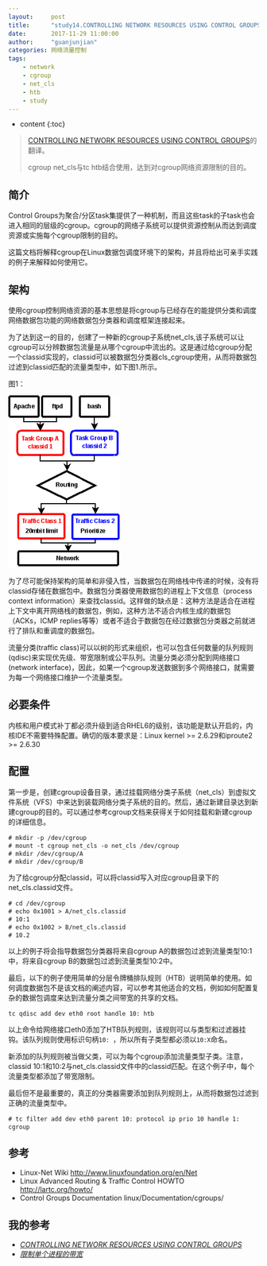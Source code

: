 ```yaml
---
layout:     post
title:      "study14.CONTROLLING NETWORK RESOURCES USING CONTROL GROUPS「译」"
date:       2017-11-29 11:00:00 
author:     "guanjunjian"
categories: 网络流量控制
tags:
    - network
    - cgroup
    - net_cls
    - htb
    - study
---
```


* content
{:toc}

>
> [CONTROLLING NETWORK RESOURCES USING CONTROL GROUPS](http://vger.kernel.org/netconf2009_slides/Network%20Control%20Group%20Whitepaper.odt)的翻译。
> 
> cgroup net_cls与tc htb结合使用，达到对cgroup网络资源限制的目的。
>




## 简介

Control Groups为聚合/分区task集提供了一种机制，而且这些task的子task也会进入相同的层级的cgroup。cgroup的网络子系统可以提供资源控制从而达到调度资源或实施每个cgroup限制的目的。

这篇文档将解释cgroup在Linux数据包调度环境下的架构，并且将给出可亲手实践的例子来解释如何使用它。

## 架构

使用cgroup控制网络资源的基本思想是将cgroup与已经存在的能提供分类和调度网络数据包功能的网络数据包分类器和调度框架连接起来。

为了达到这一的目的，创建了一种新的cgroup子系统net_cls,该子系统可以让cgroup可以分辨数据包流量是从哪个cgroup中流出的。这是通过给cgroup分配一个classid实现的，classid可以被数据包分类器cls_cgroup使用，从而将数据包过滤到classid匹配的流量类型中，如下图1.所示。

图1：

![](/img/study/study-14-cgroup-network-control-group/1-architecture.png)

为了尽可能保持架构的简单和非侵入性，当数据包在网络栈中传递的时候，没有将classid存储在数据包中。数据包分类器使用数据包的进程上下文信息（process context information）来查找classid。这样做的缺点是：这种方法是适合在进程上下文中离开网络栈的数据包，例如，这种方法不适合内核生成的数据包（ACKs，ICMP replies等等）或者不适合于数据包在经过数据包分类器之前就进行了排队和重调度的数据包。

流量分类(traffic class)可以以树的形式来组织，也可以包含任何数量的队列规则(qdisc)来实现优先级、带宽限制或公平队列。流量分类必须分配到网络接口(network interface)，因此，如果一个cgroup发送数据到多个网络接口，就需要为每一个网络接口维护一个流量类型。

## 必要条件

内核和用户模式补丁都必须升级到适合RHEL6的级别，该功能是默认开启的，内核IDE不需要特殊配置。确切的版本要求是：Linux kernel >= 2.6.29和iproute2 >= 2.6.30

## 配置

第一步是，创建cgroup设备目录，通过挂载网络分类子系统（net_cls）到虚拟文件系统（VFS）中来达到装载网络分类子系统的目的。然后，通过新建目录达到新建cgroup的目的。可以通过参考cgroup文档来获得关于如何挂载和新建cgroup的详细信息。

```
# mkdir -p /dev/cgroup
# mount -t cgroup net_cls -o net_cls /dev/cgroup
# mkdir /dev/cgroup/A
# mkdir /dev/cgroup/B
```

为了给cgroup分配classid，可以将classid写入对应cgroup目录下的net_cls.classid文件。

```
# cd /dev/cgroup
# echo 0x1001 > A/net_cls.classid
# 10:1
# echo 0x1002 > B/net_cls.classid
# 10.2
```
以上的例子将会指导数据包分类器将来自cgroup A的数据包过滤到流量类型10:1中，将来自cgroup B的数据包过滤到流量类型10:2中。

最后，以下的例子使用简单的分层令牌桶排队规则（HTB）说明简单的使用。如何调度数据包不是该文档的阐述内容，可以参考其他适合的文档，例如如何配置复杂的数据包调度来达到流量分类之间带宽的共享的文档。

```
tc qdisc add dev eth0 root handle 10: htb
```

以上命令给网络接口eth0添加了HTB队列规则，该规则可以与类型和过滤器挂钩。该队列规则使用标识句柄`10: `，所以所有子类型都必须以`10:X`命名。

新添加的队列规则被当做父类，可以为每个cgroup添加流量类型子类。注意，classid 10:1和10:2与net_cls.classid文件中的classid匹配。在这个例子中，每个流量类型都添加了带宽限制。

最后但不是最重要的，真正的分类器需要添加到队列规则上，从而将数据包过滤到正确的流量类型中。

```
# tc filter add dev eth0 parent 10: protocol ip prio 10 handle 1: cgroup
```

## 参考
* Linux-Net Wiki http://www.linuxfoundation.org/en/Net
* Linux Advanced Routing & Traffic Control HOWTO http://lartc.org/howto/
* Control Groups Documentation linux/Documentation/cgroups/

## 我的参考

* *[CONTROLLING NETWORK RESOURCES USING CONTROL GROUPS](http://vger.kernel.org/netconf2009_slides/Network%20Control%20Group%20Whitepaper.odt)*
* *[限制单个进程的带宽](https://www.topjishu.com/3186.html)*

